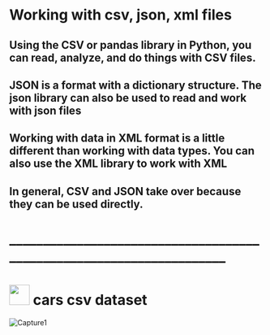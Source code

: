 # Working with csv, json, xml files

## Using the CSV or pandas library in Python, you can read, analyze, and do things with CSV files.

## JSON is a format with a dictionary structure. The json library can also be used to read and work with json files

## Working with data in XML format is a little different than working with data types. You can also use the XML library to work with XML

## In general, CSV and JSON take over because they can be used directly.

# _____________________________________________________________________
# <img height="40" src="https://raw.githubusercontent.com/innng/innng/master/assets/kyubey.gif"/> cars csv dataset
![Capture1](https://github.com/kiyakeynia8/python_class_NY/assets/118113533/fcf0cb89-27b1-4a7f-94f2-5b1b62351d3b)
